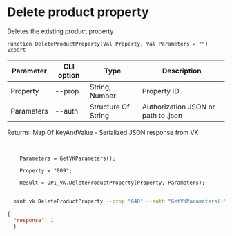 ﻿---
sidebar_position: 4
---

# Delete product property
 Deletes the existing product property



`Function DeleteProductProperty(Val Property, Val Parameters = "") Export`

  | Parameter | CLI option | Type | Description |
  |-|-|-|-|
  | Property | --prop | String, Number | Property ID |
  | Parameters | --auth | Structure Of String | Authorization JSON or path to .json |

  
  Returns:  Map Of KeyAndValue - Serialized JSON response from VK

<br/>




```bsl title="Code example"
    Parameters = GetVKParameters();

    Property = "809";

    Result = OPI_VK.DeleteProductProperty(Property, Parameters);
```



```sh title="CLI command example"
    
  oint vk DeleteProductProperty --prop "648" --auth "GetVKParameters()"

```

```json title="Result"
{
  "response": 1
  }
```

